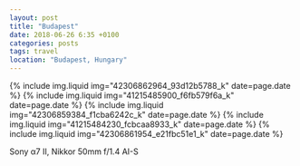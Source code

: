 ```yaml
---
layout: post
title: "Budapest"
date: 2018-06-26 6:35 +0100
categories: posts
tags: travel
location: "Budapest, Hungary"
---
```


{% include img.liquid img="42306862964_93d12b5788_k" date=page.date %}
{% include img.liquid img="41215485900_f6fb579f6a_k" date=page.date %}
{% include img.liquid img="42306859384_f1cba6242c_k" date=page.date %}
{% include img.liquid img="41215484230_fcbcaa8933_k" date=page.date %}
{% include img.liquid img="42306861954_e21fbc51e1_k" date=page.date %}

Sony α7 II, Nikkor 50mm f/1.4 AI-S
